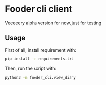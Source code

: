 # Fooder cli client

Veeeeery alpha version for now, just for testing

## Usage

First of all, install requirement with:

```bash
pip install -r requirements.txt
```

Then, run the script with:

```bash
python3 -m fooder_cli.view_diary
```
